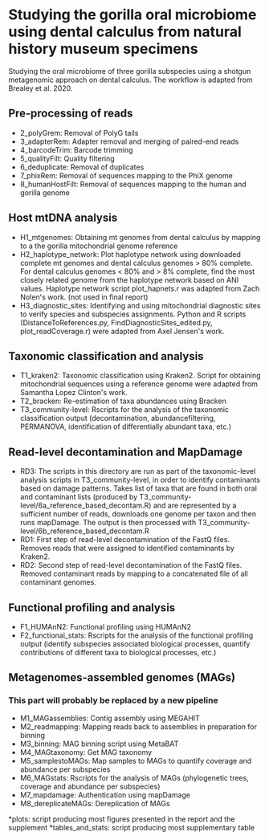 # Studying the gorilla oral microbiome using dental calculus from natural history museum specimens
Studying the oral microbiome of three gorilla subspecies using a shotgun metagenomic approach on dental calculus. The workflow is adapted from Brealey et al. 2020.
## Pre-processing of reads
* 2_polyGrem: Removal of PolyG tails 
* 3_adapterRem: Adapter removal and merging of paired-end reads 
* 4_barcodeTrim: Barcode trimming 
* 5_qualityFilt: Quality filtering 
* 6_deduplicate: Removal of duplicates 
* 7_phixRem: Removal of sequences mapping to the PhiX genome 
* 8_humanHostFilt: Removal of sequences mapping to the human and gorilla genome
## Host mtDNA analysis
* H1_mtgenomes: Obtaining mt genomes from dental calculus by mapping to a the gorilla mitochondrial genome reference 
* H2_haplotype_network: Plot haplotype network using downloaded complete mt genomes and dental calculus genomes > 80% complete. For dental calculus genomes < 80% and > 8% complete, find the most closely related genome from the haplotype network based on ANI values. Haplotype network script plot_hapnets.r was adapted from Zach Nolen's work. (not used in final report)
* H3_diagnostic_sites: Identifying and using mitochondrial diagnostic sites to verify species and subspecies assignments. Python and R scripts (DistanceToReferences.py, FindDiagnosticSites_edited.py, plot_readCoverage.r) were adapted from Axel Jensen's work.
## Taxonomic classification and analysis
* T1_kraken2: Taxonomic classification using Kraken2. Script for obtaining mitochondrial sequences using a reference genome were adapted from Samantha Lopez Clinton's work.
* T2_bracken: Re-estimation of taxa abundances using Bracken 
* T3_community-level: Rscripts for the analysis of the taxonomic classification output (decontamination, abundancefiltering, PERMANOVA, identification of differentially abundant taxa, etc.)
## Read-level decontamination and MapDamage
* RD3: The scripts in this directory are run as part of the taxonomic-level analysis scripts in T3_community-level, in order to identify contaminants based on damage patterns. Takes list of taxa that are found in both oral and contaminant lists (produced by T3_community-level/6a_reference_based_decontam.R) and are represented by a sufficient number of reads, downloads one genome per taxon and then runs mapDamage. The output is then processed with T3_community-level/6b_reference_based_decontam.R 
* RD1: First step of read-level decontamination of the FastQ files. Removes reads that were assigned to identified contaminants by Kraken2. 
* RD2: Second step of read-level decontamination of the FastQ files. Removed contaminant reads by mapping to a concatenated file of all contaminant genomes.
## Functional profiling and analysis
* F1_HUMAnN2: Functional profiling using HUMAnN2 
* F2_functional_stats: Rscripts for the analysis of the functional profiling output (identify subspecies associated biological processes, quantify contributions of different taxa to biological processes, etc.)
## Metagenomes-assembled genomes (MAGs)
### This part will probably be replaced by a new pipeline
* M1_MAGassemblies: Contig assembly using MEGAHIT 
* M2_readmapping: Mapping reads back to assemblies in preparation for binning 
* M3_binning: MAG binning script using MetaBAT 
* M4_MAGtaxonomy: Get MAG taxonomy 
* M5_samplestoMAGs: Map samples to MAGs to quantify coverage and abundance per subspecies 
* M6_MAGstats: Rscripts for the analysis of MAGs (phylogenetic trees, coverage and abundance per subspecies) 
* M7_mapdamage: Authentication using mapDamage 
* M8_dereplicateMAGs: Dereplication of MAGs

*plots: script producing most figures presented in the report and the supplement
*tables_and_stats: script producing most supplementary table